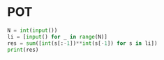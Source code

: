 # POT

```python
N = int(input())
li = [input() for _ in range(N)]
res = sum([int(s[:-1])**int(s[-1]) for s in li])
print(res)
```
